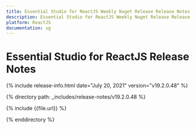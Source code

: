 ```yaml
---
title: Essential Studio for ReactJS Weekly Nuget Release Release Notes  
description: Essential Studio for ReactJS Weekly Nuget Release Release Notes  
platform: ReactJS
documentation: ug
---
```


# Essential Studio for ReactJS  Release Notes  

{% include release-info.html date="July 20, 2021"  version="v19.2.0.48" %} 


{% directory path: _includes/release-notes/v19.2.0.48 %}

{% include {{file.url}} %}

{% enddirectory %}